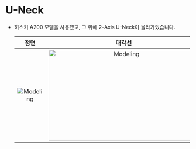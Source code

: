 # U-Neck
- 허스키 A200 모델을 사용했고, 그 위에 2-Axis U-Neck이 올라가있습니다.

  | 정면 | 대각선 |
  |:---:|:---:|
  | <img src="https://github.com/user-attachments/assets/9588c704-c9dd-48dd-9241-8c0f231d0136" alt="Modeling"> | <img src="https://github.com/user-attachments/assets/075c1bdb-c807-445f-8740-c24a727ef39c" width="410px" height="250px" alt="Modeling"> |
